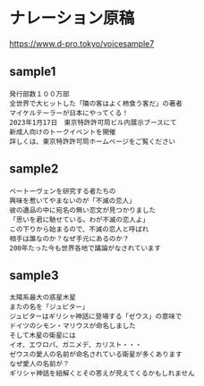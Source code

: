 # ナレーション原稿
https://www.d-pro.tokyo/voicesample7

## sample1
```
発行部数１００万部
全世界で大ヒットした「隣の客はよく柿食う客だ」の著者
マイケルテーラーが日本にやってくる！
2023年1月17日　東京特許許可局ビル内展示ブースにて
新成人向けのトークイベントを開催
詳しくは、東京特許許可局ホームページをご覧ください
```
 
## sample2
```
ベートーヴェンを研究する者たちの
興味を惹いてやまないのが「不滅の恋人」
彼の遺品の中に宛名の無い恋文が見つかりました
「思いを君に馳せている。わが不滅の恋人よ」
この下りから始まるので、不滅の恋人と呼ばれ
相手は誰なのか？なぜ手元にあるのか？
200年たった今も世界各地で議論がなされています
```
## sample3
```
太陽系最大の惑星木星
またの名を「ジュピター」
ジュピターはギリシャ神話に登場する「ゼウス」の意味で
ドイツのシモン・マリウスが命名しました
そして木星の衛星には
イオ、エウロパ、ガニメデ、カリスト・・・
ゼウスの愛人の名前が命名されている衛星が多くあります
なぜ愛人の名前が？
ギリシャ神話を紐解くとその答えが見えてくるかもしれません
```


​
